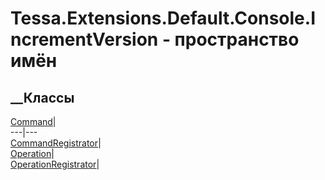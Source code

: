 # Tessa.Extensions.Default.Console.IncrementVersion - пространство имён
## __Классы
[Command](T_Tessa_Extensions_Default_Console_IncrementVersion_Command.htm)|  
---|---  
[CommandRegistrator](T_Tessa_Extensions_Default_Console_IncrementVersion_CommandRegistrator.htm)|  
[Operation](T_Tessa_Extensions_Default_Console_IncrementVersion_Operation.htm)|  
[OperationRegistrator](T_Tessa_Extensions_Default_Console_IncrementVersion_OperationRegistrator.htm)|
